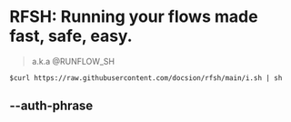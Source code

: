 # RFSH: Running your flows made fast, safe, easy.
> a.k.a @RUNFLOW_SH

```
$curl https://raw.githubusercontent.com/docsion/rfsh/main/i.sh | sh
```

## --auth-phrase
